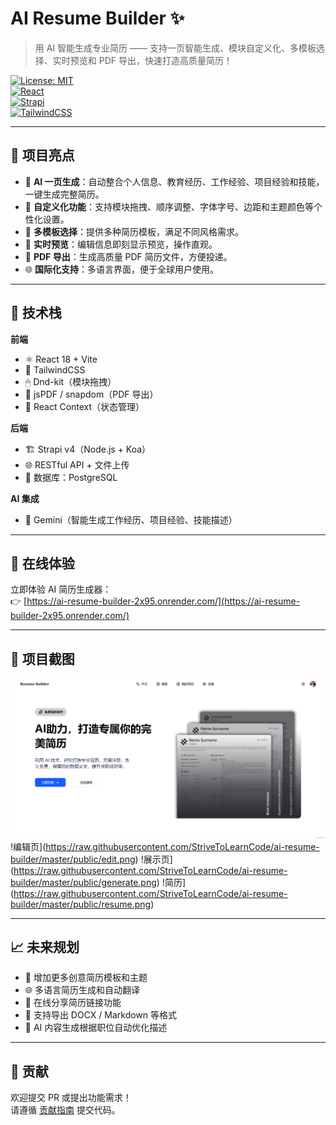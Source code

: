 # AI Resume Builder ✨

> 用 AI 智能生成专业简历 —— 支持一页智能生成、模块自定义化、多模板选择、实时预览和 PDF 导出，快速打造高质量简历！

[![License: MIT](https://img.shields.io/badge/License-MIT-green.svg)](LICENSE)  
[![React](https://img.shields.io/badge/React-18-blue)](https://reactjs.org/)  
[![Strapi](https://img.shields.io/badge/Strapi-v4-brightgreen)](https://strapi.io/)  
[![TailwindCSS](https://img.shields.io/badge/TailwindCSS-v3-blueviolet)](https://tailwindcss.com/)

---

## 🌟 项目亮点

- 🤖 **AI 一页生成**：自动整合个人信息、教育经历、工作经验、项目经验和技能，一键生成完整简历。  
- 🎨 **自定义化功能**：支持模块拖拽、顺序调整、字体字号、边距和主题颜色等个性化设置。  
- 📝 **多模板选择**：提供多种简历模板，满足不同风格需求。  
- 👀 **实时预览**：编辑信息即刻显示预览，操作直观。  
- 📄 **PDF 导出**：生成高质量 PDF 简历文件，方便投递。    
- 🌐 **国际化支持**：多语言界面，便于全球用户使用。

---

## 🧱 技术栈

**前端**  
- ⚛️ React 18 + Vite  
- 🎨 TailwindCSS  
- 🖱 Dnd-kit（模块拖拽）  
- 📄 jsPDF / snapdom（PDF 导出）  
- 🔗 React Context（状态管理）  

**后端**  
- 🏗 Strapi v4（Node.js + Koa）  
- 🌐 RESTful API + 文件上传  
- 💾 数据库：PostgreSQL  

**AI 集成**  
- 🤖 Gemini（智能生成工作经历、项目经验、技能描述）  

---

## 🚀 在线体验

立即体验 AI 简历生成器：  
👉 [https://ai-resume-builder-2x95.onrender.com/](https://ai-resume-builder-2x95.onrender.com/)

---

## 📸  项目截图
![首页](https://raw.githubusercontent.com/StriveToLearnCode/ai-resume-builder/master/public/home.png) 
!编辑页](https://raw.githubusercontent.com/StriveToLearnCode/ai-resume-builder/master/public/edit.png) 
!展示页](https://raw.githubusercontent.com/StriveToLearnCode/ai-resume-builder/master/public/generate.png) 
!简历](https://raw.githubusercontent.com/StriveToLearnCode/ai-resume-builder/master/public/resume.png) 

---

## 📈 未来规划

- 🎨 增加更多创意简历模板和主题  
- 🌐 多语言简历生成和自动翻译  
- 🔗 在线分享简历链接功能  
- 📄 支持导出 DOCX / Markdown 等格式  
- 🤖 AI 内容生成根据职位自动优化描述  

---

## 🤝 贡献

欢迎提交 PR 或提出功能需求！  
请遵循 [贡献指南](CONTRIBUTING.md) 提交代码。



